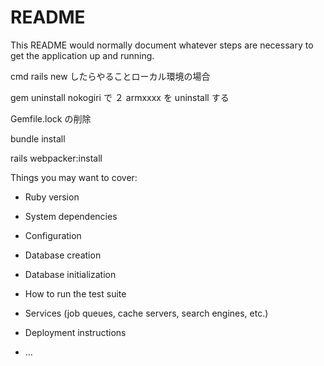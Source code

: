 # README

This README would normally document whatever steps are necessary to get the
application up and running.

cmd
rails new したらやることローカル環境の場合

gem uninstall nokogiri で ２ armxxxx を uninstall する

Gemfile.lock の削除

bundle install

rails webpacker:install

Things you may want to cover:

- Ruby version

- System dependencies

- Configuration

- Database creation

- Database initialization

- How to run the test suite

- Services (job queues, cache servers, search engines, etc.)

- Deployment instructions

- ...
